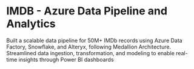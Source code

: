 # IMDB - Azure Data Pipeline and Analytics
Built a scalable data pipeline for 50M+ IMDb records using Azure Data Factory, Snowflake, and Alteryx, following Medallion Architecture. Streamlined data ingestion, transformation, and modeling to enable real-time insights through Power BI dashboards
